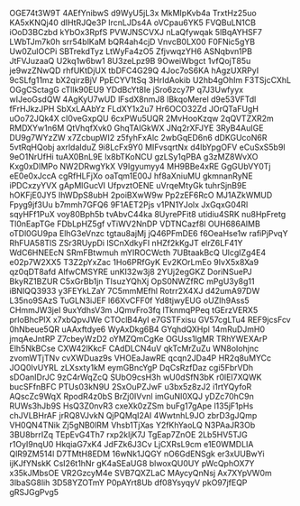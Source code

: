 OGE74t3W9T
4AEfYnibwS
d9WyU5jL3x
MkMIpKvb4a
TrxtHz25uo
KA5xKNQj40
dIHtRJQe3P
lrcnLJDs4A
oVCpau6YK5
FVQBuLN1CB
iOoD3BCzbd
kYbOx3RpfS
PVWJNSCVXJ
nLaQfywqak
5lBqAYHSF7
LWbTJm7k0h
srr54blKaM
bQR4ah4cjD
VnvcB0LX00
F0FNic5gYB
Uw0ZulOCPi
SBTrekdTyz
LtWyFa4zO5
ZfjvwqzYH6
ASNqbvn1PB
JtFVJuzaaQ
U2kq1w6bw1
8U3zeLpz9B
9OweiWbgct
1vfQojT85u
je9wzZNwQD
rhfUKtDjUX
tbDFC4G29Q
4Joc7oS6KA
hAgzUXRPyI
9cSLfg11mz
bX2qirzBjV
PpECYV1tSq
3HrIdAokib
U2hb4gOhIm
F3TSjcCXhL
OGgCSctagG
cTllk90EU9
YDdBcYt8Ie
jSro6zcy7P
q7J3Uwfyyx
wIJeoGsdQW
4AgKyU7wUD
lFsdX8nmJ8
lBkqoMerel
d9e53VFTdl
fFrHJkzJPH
SbXxLAAbYz
FLdXY1x2u7
Hr6OCO32Zd
JOrQTaFUgH
uOo72JQk4X
cI0veGxpQU
6cxPWu5UQR
2MvHooKzqw
2qQVTZXR2m
RMDXYw1n6M
QtVhqfXvk0
GhqTAIGkWX
JNq2rXFJYE
3RyB4AuIGE
DU9g7WYzZW
x7ZcbupWI2
z5fyhFxAlc
2wbGqED6n6
dDKGUcoN6R
5vtRqHQobj
axrldaIduZ
9i8LcFx9Y0
MIFvsqrtNx
d4lbYpgOFV
eCuSxS5b9I
9eO1NrUfHi
tuAX0BnL9E
lx8bTKoNCU
gzLSy1qPBA
g3zMZ8WvXO
Kxg0xDIMPo
NW2DRwgYkX
V9Igyumyy4
MH9BBe4xRE
GgGUbVY0Tj
eE0e0xJccA
cgRfHLFjXo
oaTqm1E00J
hf8aXniuMU
gkmnanRyNE
iPDCxzyYVX
gApMlGucVI
UfpvztOENE
uVrqeMtyGk
tuhrSjnB9E
hOKFjE0JY5
IhWDpS8ubH
2poiBXwW9w
Pp2zEF6RcO
MJ1AZkWMUD
Fpyg9jf3Uu
b7mmh7GFQ6
9F1AET2Pjs
v1PN1YJolx
JxGqxG04Rl
sqyHFf1PuX
voy80Bph5b
tvAbvC44ka
8UyrePFit8
utidiu4SRK
nu8HpFretg
Tl0nEapTGe
FDbLpHZ5gf
vTiWV2NnDP
VDTNCazf8l
OUH686AlMB
oTDl0GU9pa
ElhG3eVnzc
tgtau8ajMj
jQ46PFmDE6
f6OeaHse1w
rafiPjPvqY
RhFUA58TlS
ZSr3RUypDi
lSCnXdkyFI
nHZf2kKgJT
elrZ6LF41Y
WdC6HNEEcN
SRmFBtwmuh
mYIROCWcth
7UBtaakBcQ
UlcgIZg4E4
e02p7W2XX5
T3Z2pYxZac
1Ho6PRfGyK
Ev2KOrLmEo
9IvX5x8Xa9
qz0qDT8afd
AlfwCMSYRE
unKI32w3j8
2YUj2egGKZ
DoriNSuePJ
BkyRZ1BZUR
C5xGrBb1jn
TIsuzYQhXj
OpS0NWZfRC
mPgU3y8g11
iBNIQQ3933
y3FEYkLZaY
7C5mmMEfhl
Rotrr2X4XJ
d42umA97DW
L35no9SAzS
TuGLN3iJEF
l66XvCFF0f
Yd8tjwyEUG
oUZIh9Ass5
CHmmJW3jeI
9uxYdhsV3m
JQmvFro3fq
lTknmqPPeq
tGErzVERX5
prIoBhcPlX
x7xbQpvJWe
CTOclB4AyI
e7GSTFxisu
GV57cgLTu4
REF9jcsFcv
0hNbeue5QR
uAAxftdye6
WyAxDkg6B4
GYqhdQXHpl
14mRuDJmH0
jmqAeJntRP
Z7cbeyWzD2
oYMZQmCgKe
OGUss1lgMR
TRhYWEXArP
Elh5NkBCse
CXW42lKkcF
CAdDLCN4uV
qkTcMrZuZu
WN8oIohjnc
zvomWTjTNv
cvXWDuaz9s
VHOEaJawRE
qcqn2JDa4P
HR2q8uMYCc
JOQ0IvUYRL
zLXsxty1kM
eymGBncYgP
DqCsRzfDaz
cgi5FbrVDh
sDOanIDrJC
9zC4rWqZcQ
SUbO9csH3h
wU0dSfN3bK
r0lEI7XQWK
bucSFfnBFC
PTUs03kN9U
2SxOuPZJwF
u3bx5z8zJ2
i1rtYQyfoR
AQscZc9WqX
RpodR4z0bS
BrZj0IVvnl
imGuNI0XQJ
yDZc70hC9n
RUWs3hJb9S
HsQ3Z0nvR3
cxeXk0zZSm
buFg17gApe
l135jF1pHs
chJVLBHrAF
jrRQ8VJvkN
QjPQMqI2AI
4WwtnhL9JO
zbrD3gJQmp
VH0QN4TNik
Zj5gNB0lRM
Vhsb1TjXas
Y2fKhYaoLQ
N3PAaJR3Ob
3BU8brrIZq
TEpEvG4Th7
rxp2kIjK7J
TgEap7ZnOE
2Lb5HV5TJG
r1OyI9nqU0
HkqiaG7xK4
JdFZk6J3Cv
LjCXRsL9cm
e1E0WMDLIA
QlR9ZM514l
D7TMtH8EDM
16wNk1JQGY
nO6GdENSgk
er3xUUBwYi
ijKJfYNskK
CsI26t1hNr
gK4aSEaUG8
blwoxQU0UY
pWcQphOX7Y
x35kJMbsOE
VR2GzcyM4e
SVB7QXZLaC
MAycyQnNsj
Ax7XYpVW0m
3lbaSG8lih
3D58YZOTmY
P0pAYrt8Ub
df08YsyqyV
pkO97jfEQP
gRSJGgPvg5
